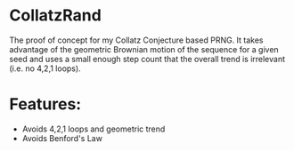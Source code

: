 # CollatzRand
 The proof of concept for my Collatz Conjecture based PRNG. It takes advantage of the geometric Brownian motion of the sequence for a given seed and uses a small enough step count that the overall trend is irrelevant (i.e. no 4,2,1 loops).
<br>
# Features:
- Avoids 4,2,1 loops and geometric trend
- Avoids Benford's Law